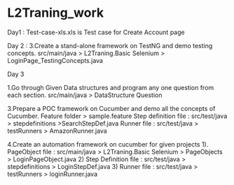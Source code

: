 # L2Traning_work


Day1 : Test-case-xls.xls  is Test case for Create Account page


Day 2 :  3.Create a stand-alone framework on TestNG and demo testing concepts.
      src/main/java > L2Traning.Basic Selenium  >  LoginPage_TestingConcepts.java
      
 Day 3  
 
 
 1.Go through Given Data structures and program any one question from each section.
        src/main/java >  DataStructure Question
        
 3.Prepare a POC framework on Cucumber and demo all the concepts of Cucumber.
 Feature folder > sample.feature
 Step definition file :  src/test/java  > stepdefinitions  >SearchStepDef.java
 Runner file : src/test/java    > testRunners > AmazonRunner.java
 
 4.Create an automation framework on cucumber for given projects
      1). PageObject file : src/main/java   >   L2Traning.Basic Selenium    > PageObjects  >   LoginPageObject.java
      2) Step Definition file :  src/test/java  > stepdefinitions  > LoginStepDef.java
      3) Runner file :  src/test/java    > testRunners > loginRunner.java
      
      
   
 
  
  
